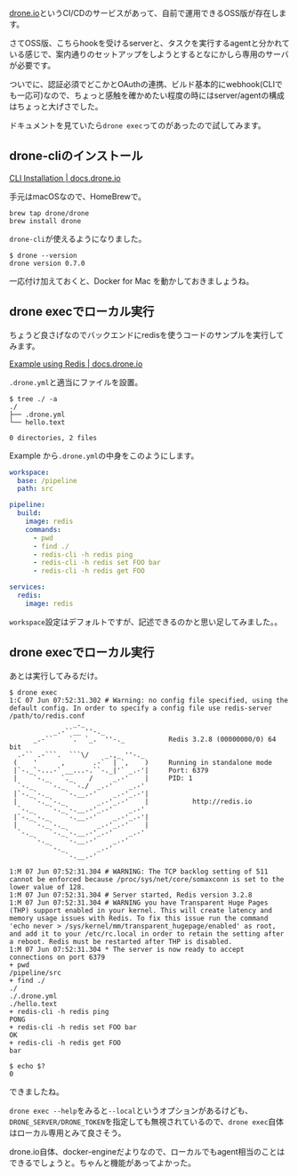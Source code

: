 
[drone.io](http://drone.io)というCI/CDのサービスがあって、自前で運用できるOSS版が存在します。

さてOSS版、こちらhookを受けるserverと、タスクを実行するagentと分かれている感じで、案内通りのセットアップをしようとするとなにかしら専用のサーバが必要です。

ついでに、認証必須でどこかとOAuthの連携、ビルド基本的にwebhook(CLIでも一応可)なので、ちょっと感触を確かめたい程度の時にはserver/agentの構成はちょっと大げさでした。

ドキュメントを見ていたら`drone exec`ってのがあったので試してみます。


## drone-cliのインストール

[CLI Installation | docs.drone.io](http://docs.drone.io/cli-installation/) 

手元はmacOSなので、HomeBrewで。

```
brew tap drone/drone
brew install drone
```

`drone-cli`が使えるようになりました。

```
$ drone --version
drone version 0.7.0
```

一応付け加えておくと、Docker for Mac を動かしておきましょうね。

## drone execでローカル実行

ちょうど良さげなのでバックエンドにredisを使うコードのサンプルを実行してみます。

[Example using Redis | docs.drone.io](http://docs.drone.io/redis-example/)


`.drone.yml`と適当にファイルを設置。

```shell:
$ tree ./ -a
./
├── .drone.yml
└── hello.text

0 directories, 2 files
```


Example から`.drone.yml`の中身をこのようにします。


```.drone.yml
workspace:
  base: /pipeline
  path: src

pipeline:
  build:
    image: redis
    commands:
      - pwd
      - find ./
      - redis-cli -h redis ping
      - redis-cli -h redis set FOO bar
      - redis-cli -h redis get FOO

services:
  redis:
    image: redis
```


`workspace`設定はデフォルトですが、記述できるのかと思い足してみました。。

## drone execでローカル実行

あとは実行してみるだけ。


```shell:drone-exec
$ drone exec 
1:C 07 Jun 07:52:31.302 # Warning: no config file specified, using the default config. In order to specify a config file use redis-server /path/to/redis.conf
                _._                                                  
           _.-``__ ''-._                                             
      _.-``    `.  `_.  ''-._           Redis 3.2.8 (00000000/0) 64 bit
  .-`` .-```.  ```\/    _.,_ ''-._                                   
 (    '      ,       .-`  | `,    )     Running in standalone mode
 |`-._`-...-` __...-.``-._|'` _.-'|     Port: 6379
 |    `-._   `._    /     _.-'    |     PID: 1
  `-._    `-._  `-./  _.-'    _.-'                                   
 |`-._`-._    `-.__.-'    _.-'_.-'|                                  
 |    `-._`-._        _.-'_.-'    |           http://redis.io        
  `-._    `-._`-.__.-'_.-'    _.-'                                   
 |`-._`-._    `-.__.-'    _.-'_.-'|                                  
 |    `-._`-._        _.-'_.-'    |                                  
  `-._    `-._`-.__.-'_.-'    _.-'                                   
      `-._    `-.__.-'    _.-'                                       
          `-._        _.-'                                           
              `-.__.-'                                               

1:M 07 Jun 07:52:31.304 # WARNING: The TCP backlog setting of 511 cannot be enforced because /proc/sys/net/core/somaxconn is set to the lower value of 128.
1:M 07 Jun 07:52:31.304 # Server started, Redis version 3.2.8
1:M 07 Jun 07:52:31.304 # WARNING you have Transparent Huge Pages (THP) support enabled in your kernel. This will create latency and memory usage issues with Redis. To fix this issue run the command 'echo never > /sys/kernel/mm/transparent_hugepage/enabled' as root, and add it to your /etc/rc.local in order to retain the setting after a reboot. Redis must be restarted after THP is disabled.
1:M 07 Jun 07:52:31.304 * The server is now ready to accept connections on port 6379
+ pwd
/pipeline/src
+ find ./
./
./.drone.yml
./hello.text
+ redis-cli -h redis ping
PONG
+ redis-cli -h redis set FOO bar
OK
+ redis-cli -h redis get FOO
bar

$ echo $?
0
```

できましたね。

`drone exec --help`をみると`--local`というオプションがあるけども、`DRONE_SERVER/DRONE_TOKEN`を指定しても無視されているので、`drone exec`自体はローカル専用とみて良さそう。

drone.io自体、docker-engineだよりなので、ローカルでもagent相当のことはできるでしょうと。ちゃんと機能があってよかった。
